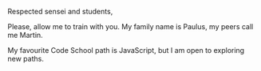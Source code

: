 Respected sensei and students,

Please, allow me to train with you. My family name is Paulus, my peers call me Martin.

My favourite Code School path is JavaScript, but I am open to exploring new paths.
